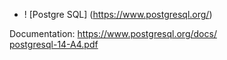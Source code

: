 - ! [Postgre SQL] (https://www.postgresql.org/)

Documentation: https://www.postgresql.org/docs/     
[postgresql-14-A4.pdf](https://github.com/saberrg/UsefulDocumentation/files/7576979/postgresql-14-A4.pdf)
